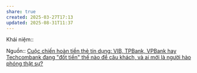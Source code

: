 ```yaml
---
share: true
created: 2025-03-27T17:13
updated: 2025-08-31T11:37
---
```

Khái niệm:: 

Nguồn:: [Cuộc chiến hoàn tiền thẻ tín dụng: VIB, TPBank, VPBank hay Techcombank đang "đốt tiền" thế nào để câu khách, và ai mới là người hào phóng thật sự?](https://genk.vn/cuoc-chien-hoan-tien-the-tin-dung-vib-tpbank-vpbank-hay-techcombank-dang-dot-tien-the-nao-de-cau-khach-va-ai-moi-la-nguoi-hao-phong-that-su-20250804162615694.chn)
